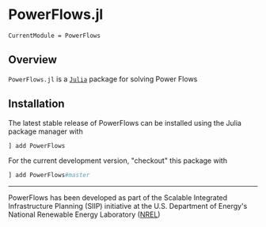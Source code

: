 # PowerFlows.jl

```@meta
CurrentModule = PowerFlows
```

## Overview

`PowerFlows.jl` is a [`Julia`](http://www.julialang.org) package for solving Power Flows

## Installation

The latest stable release of PowerFlows can be installed using the Julia package manager with

```julia
] add PowerFlows
```

For the current development version, "checkout" this package with

```julia
] add PowerFlows#master
```

------------
PowerFlows has been developed as part of the Scalable Integrated Infrastructure Planning
(SIIP) initiative at the U.S. Department of Energy's National Renewable Energy
Laboratory ([NREL](https://www.nrel.gov/))
